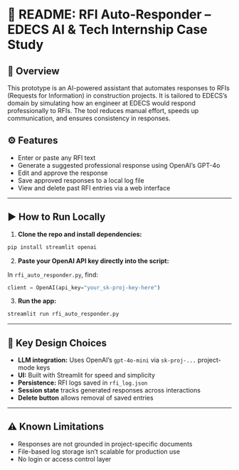 
# 📄 README: RFI Auto-Responder – EDECS AI & Tech Internship Case Study

## 🧠 Overview

This prototype is an AI-powered assistant that automates responses to RFIs (Requests for Information) in construction projects. It is tailored to EDECS’s domain by simulating how an engineer at EDECS would respond professionally to RFIs. The tool reduces manual effort, speeds up communication, and ensures consistency in responses.

## ⚙️ Features

- Enter or paste any RFI text
- Generate a suggested professional response using OpenAI’s GPT-4o
- Edit and approve the response
- Save approved responses to a local log file
- View and delete past RFI entries via a web interface

---

## ▶️ How to Run Locally

1. **Clone the repo and install dependencies:**

```bash
pip install streamlit openai
```

2. **Paste your OpenAI API key directly into the script:**

In `rfi_auto_responder.py`, find:

```python
client = OpenAI(api_key="your_sk-proj-key-here")
```

3. **Run the app:**

```bash
streamlit run rfi_auto_responder.py
```

---

## 🧱 Key Design Choices

- **LLM integration:** Uses OpenAI’s `gpt-4o-mini` via `sk-proj-...` project-mode keys
- **UI:** Built with Streamlit for speed and simplicity
- **Persistence:** RFI logs saved in `rfi_log.json`
- **Session state** tracks generated responses across interactions
- **Delete button** allows removal of saved entries

---

## ⚠️ Known Limitations

- Responses are not grounded in project-specific documents
- File-based log storage isn’t scalable for production use
- No login or access control layer
